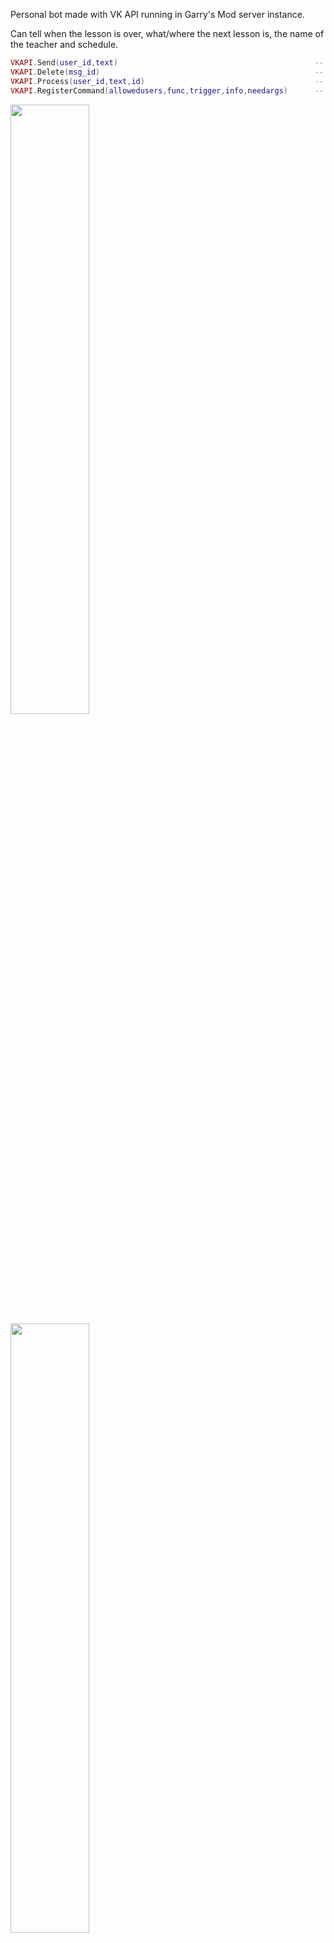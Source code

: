 Personal bot made with VK API running in Garry's Mod server instance.

Can tell when the lesson is over, what/where the next lesson is, the name of the teacher and schedule.

```lua
VKAPI.Send(user_id,text)											-- Sends message
VKAPI.Delete(msg_id)												-- Deletes message
VKAPI.Process(user_id,text,id)										-- VK API processing
VKAPI.RegisterCommand(allowedusers,func,trigger,info,needargs)		-- Registers command
```

<img src="https://user-images.githubusercontent.com/5685050/140619152-67ed5d3a-3e03-4db5-96f1-f7e2172ae978.png" width="50%" height="50%">
<img src="https://user-images.githubusercontent.com/5685050/140619155-ecd458bd-93d4-4e03-b496-ba42216eda11.png" width="50%" height="50%">
